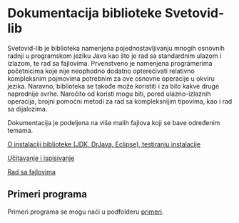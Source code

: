 Dokumentacija biblioteke Svetovid-lib
=====================================

Svetovid-lib je biblioteka namenjena pojednostavljivanju mnogih osnovnih radnji
u programskom jeziku Java kao što je rad sa standardnim ulazom i izlazom, te rad
sa fajlovima. Prvenstveno je namenjena programerima početnicima koje nije
neophodno dodatno opterećivati relativno kompleksnim pojmovima potrebnim za ove
osnovne operacije u okviru jezika. Naravno, biblioteka se takođe može koristiti
i za bilo kakve druge naprednije svrhe. Naročito od koristi mogu biti, pored
ulazno-izlaznih operacija, brojni pomoćni metodi za rad sa kompleksnijim
tipovima, kao i rad sa dijalozima.

Dokumentacija je podeljena na više malih fajlova koji se bave određenim temama.

[O instalaciji biblioteke (JDK, DrJava, Eclipse), testiranju instalacije](instalacija.markdown)

[Učitavanje i ispisivanje](ucitavanje-i-ispisivanje.markdown)

[Rad sa fajlovima](rad-sa-fajlovima.markdown)

Primeri programa
----------------

Primeri programa se mogu naći u podfolderu [primeri](primeri).
